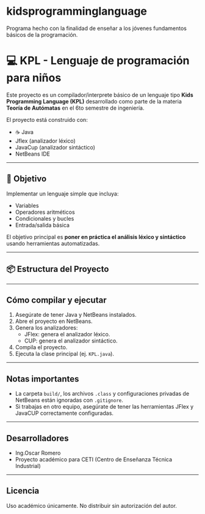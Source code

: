 # kidsprogramminglanguage
Programa hecho con la finalidad de enseñar a los jóvenes fundamentos básicos de la programación.

# 💻 KPL - Lenguaje de programación para niños

Este proyecto es un compilador/interprete básico de un lenguaje tipo **Kids Programming Language (KPL)** desarrollado como parte de la materia **Teoría de Autómatas** en el 6to semestre de ingeniería.

El proyecto está construido con:

- ☕ Java 
- Jflex (analizador léxico)
- JavaCup (analizador sintáctico)
- NetBeans IDE

---

## 🧠 Objetivo

Implementar un lenguaje simple que incluya:

- Variables
- Operadores aritméticos
- Condicionales y bucles
- Entrada/salida básica

El objetivo principal es **poner en práctica el análisis léxico y sintáctico** usando herramientas automatizadas.

---

## 📦 Estructura del Proyecto


---

## Cómo compilar y ejecutar

1. Asegúrate de tener Java y NetBeans instalados.
2. Abre el proyecto en NetBeans.
3. Genera los analizadores:
   - JFlex: genera el analizador léxico.
   - CUP: genera el analizador sintáctico.
4. Compila el proyecto.
5. Ejecuta la clase principal (ej. `KPL.java`).

---

## Notas importantes

- La carpeta `build/`, los archivos `.class` y configuraciones privadas de NetBeans están ignoradas con `.gitignore`.
- Si trabajas en otro equipo, asegúrate de tener las herramientas JFlex y JavaCUP correctamente configuradas.

---

## Desarrolladores

- Ing.Oscar Romero
- Proyecto académico para CETI (Centro de Enseñanza Técnica Industrial)

---

## Licencia

Uso académico únicamente. No distribuir sin autorización del autor.

